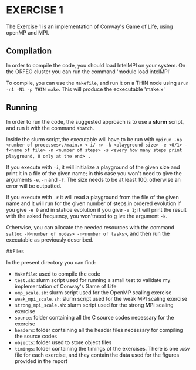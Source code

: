 # EXERCISE 1


The Exercise 1 is an implementation of Conway's Game of Life, using openMP and MPI.


## Compilation

In order to compile the code, you should load IntelMPI on your system. On the ORFEO cluster you can run the command 'module load intelMPI'

To compile, you can use the ``Makefile``, and run it on a THIN node using `srun -n1 -N1 -p THIN make`.
This will produce the ecxecutable 'make.x'

## Running

In order to run the code, the suggested approach is to use a **slurm** script, and run it with the command `sbatch`. 

Inside the slurm script,the  executable will have to be run with
`mpirun -np <number of processes>./main.x <-i/-r> -k <playground size> -e <0/1> -f<name of file> -n <number of steps> -s <every how many steps print playground, 0 only at the end> ` .

If you execute with `-i`, it will initialize a playground of the given size and print it in a file of the given name; in this case you won't need to give the arguments `-e`, `-n` and `-f`. The size needs to be at least 100, otherwise an error will be outputted.

If you execute  with `-r` it will read a playground from the file of the given name and it will run for the given number of steps,in ordered evolution if you give `-e 0` and in statice evolution if you give `-e 1`; it will print the result with the asked frequency, you won'tneed to g
ive the argument `-k`.


Otherwise, you can allocate the needed resources with the command `salloc -N<number of nodes> -n<number of tasks>`, and then run the executable as previously described.

##Files

In the present directory you can find:

* `Makefile`: used to compile the code
* `test.sh`: slurm script used for running a small test to validate my implementation of Conway's Game of Life
* `omp_scale.sh`: slurm script used for the OpenMP scaling exercise
* `weak_mpi_scale.sh`: slurm script used for the weak MPI scaling exercise
* `strong_mpi_scale.sh`: slurm script used for the strong MPI scaling exercise
* `source`: folder containing all the C source codes necessary for the exercise
* `headers`: folder containing all the header files necessary for compiling the source codes
* `objects`: folder used to store object files 
* `timings`: folder containing the timings of the exercises. There is one .csv file for each exercise, and they contain the data used for the figures provided in the report 
